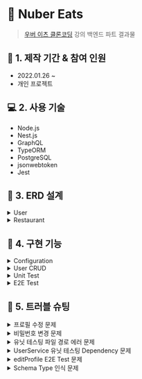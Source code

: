 # :pushpin: Nuber Eats

> [우버 이츠 클론코딩](https://nomadcoders.co/nuber-eats) 강의 백엔드 파트 결과물

## :calendar: 1. 제작 기간 & 참여 인원

- 2022.01.26 ~
- 개인 프로젝트

## :computer: 2. 사용 기술

- Node.js
- Nest.js
- GraphQL
- TypeORM
- PostgreSQL
- jsonwebtoken
- Jest

## :hammer: 3. ERD 설계

<details>
<summary>User</summary>
<div markdown="1">

- id
- createdAt
- updatedAt
- email
- password
- role(client|owner|delivery)

</div>
</details>

<details>
<summary>Restaurant</summary>
<div markdown="1">

- name
- category
- address
- coverImage

</div>
</details>

## :dart: 4. 구현 기능

<details>
<summary>Configuration</summary>
<div markdown="1">

- [NestJS ConfigModule](https://github.com/Soujiro-a/nuber-eats-backend/blob/c5fd08624ead654a1960e8dbdb982ef91fb19b3e/src/app.module.ts#L18)
- [TypeORM ConfigModule](https://github.com/Soujiro-a/nuber-eats-backend/blob/c5fd08624ead654a1960e8dbdb982ef91fb19b3e/src/app.module.ts#L35)
- [GraphQL ConfigModule](https://github.com/Soujiro-a/nuber-eats-backend/blob/c5fd08624ead654a1960e8dbdb982ef91fb19b3e/src/app.module.ts#L46)
- [Create jsonwebtoken middleware](https://github.com/Soujiro-a/nuber-eats-backend/blob/c5fd08624ead654a1960e8dbdb982ef91fb19b3e/src/jwt/jwt.middleware.ts#L7)
- [Use jsonwebtoken middleware for '/graphql' routes, POST Method](https://github.com/Soujiro-a/nuber-eats-backend/blob/c5fd08624ead654a1960e8dbdb982ef91fb19b3e/src/app.module.ts#L60)
- Config Role

  - authentication

    - [Create Role Decorator]()

  - authorization
    - [Guard ConfigModule]()
    - [Use Role Decorator in Resolver if need authorizaion]()

</div>
</details>

<details>
<summary>User CRUD</summary>
<div markdown="1">

- [Create Account](https://github.com/Soujiro-a/nuber-eats-backend/blob/c5fd08624ead654a1960e8dbdb982ef91fb19b3e/src/users/users.service.ts#L16)
- [Log In](https://github.com/Soujiro-a/nuber-eats-backend/blob/c5fd08624ead654a1960e8dbdb982ef91fb19b3e/src/users/users.service.ts#L40)
- [See Profile](https://github.com/Soujiro-a/nuber-eats-backend/blob/d73665896abeb2681b1716322f096bcd1ad057b6/src/users/users.resolver.ts#L52)
- [Edit Profile](https://github.com/Soujiro-a/nuber-eats-backend/blob/2f113d1c89355ea0a7cb12cf4f401b05835d6f51/src/users/users.resolver.ts#L75)
- [Verify Email](https://github.com/Soujiro-a/nuber-eats-backend/blob/2d323c1358f3f408afada866f1040f324dac358a/src/users/users.service.ts#L109)

</div>
</details>

<details>
<summary>Unit Test</summary>
<div markdown="1">

- [User Service](https://github.com/Soujiro-a/nuber-eats-backend/blob/main/src/users/users.service.spec.ts)
- [Mail Service](https://github.com/Soujiro-a/nuber-eats-backend/blob/main/src/mail/mail.service.spec.ts)
- [JWT Service](https://github.com/Soujiro-a/nuber-eats-backend/blob/main/src/jwt/jwt.service.spec.ts)

</div>
</details>

<details>
<summary>E2E Test</summary>
<div markdown="1">

- [User Resolver](https://github.com/Soujiro-a/nuber-eats-backend/blob/main/test/users.e2e-spec.ts)

</div>
</details>

## :rotating_light: 5. 트러블 슈팅

<details>
<summary>프로필 수정 문제</summary>
<div markdown="1">

- 처음엔 userId, email, password를 입력받고 typeORM의 update 메소드를 이용해 유저 프로필을 수정하려고 했음
- 그러나, User entity의 비밀번호 해싱함수에 BeforeUpdate hook을 사용해도 비밀번호가 해싱되지 않는 문제가 발생
- update 메소드는 update query만 실행하기 떄문에, hook을 사용할 수 없는 문제가 있다는 걸 알았음
- 결과적으로, findOne 메소드로 userId를 통해 특정 user를 찾고, email과 password를 선택적으로 입력받았을 경우를 대비해 undefined가 아닌 경우에만 정보를 덮어씌우고 해당 유저를 save해주는 방식으로 변경하였음

:pushpin: [코드 첨부](https://github.com/Soujiro-a/nuber-eats-backend/blob/2f113d1c89355ea0a7cb12cf4f401b05835d6f51/src/users/users.service.ts#L80)

</div>
</details>

<details>
<summary>비밀번호 변경 문제</summary>
<div markdown="1">

- 이메일 인증을 구현을 위해 DB의 relation을 이용해 User Table을 불러오고, 이메일 인증이 됐을 때 verified 컬럼의 값을 true로 바꾸려고 하였음
- 해당 user의 모든 정보를 가져와 verified 컬럼만 바꿔주고 save를 하려니, 해시되어있는 비밀번호도 같이 save를 통해 update가 되어버리면서 해시되어있는 비밀번호를 다시 해시하는 문제가 발생
- 그래서, 아래 2가지 조치를 취하였음
  - relation을 이용해 User Table을 가져올 때 password를 선택하지 않도록 하였음
    - :pushpin: [코드 첨부](https://github.com/Soujiro-a/nuber-eats-backend/blob/2d323c1358f3f408afada866f1040f324dac358a/src/users/entities/user.entity.ts#L30)
    - 다만, 이후 findOne을 통해 특정 유저를 찾을 때는 필요한 컬럼을 선택해줄 필요가 생겼음
      - :pushpin: [코드 첨부](https://github.com/Soujiro-a/nuber-eats-backend/blob/2d323c1358f3f408afada866f1040f324dac358a/src/users/users.service.ts#L59)
  - 비밀번호 해시 함수를 비밀번호를 입력받았을 때만 수정하도록 하였음
    - :pushpin: [코드 첨부](https://github.com/Soujiro-a/nuber-eats-backend/blob/2d323c1358f3f408afada866f1040f324dac358a/src/users/entities/user.entity.ts#L46)

</div>
</details>

<details>
<summary>유닛 테스팅 파일 경로 에러 문제</summary>
<div markdown="1">

```
Cannot find module 'src/common/entities/core.entity' from 'users/entities/user.entity.ts'

    Require stack:
      users/entities/user.entity.ts
      users/users.service.ts
      users/users.service.spec.ts

       5 |   registerEnumType,
       6 | } from '@nestjs/graphql';
    >  7 | import { CoreEntity } from 'src/common/entities/core.entity';
         | ^
       8 | import { BeforeInsert, BeforeUpdate, Column, Entity } from 'typeorm';
       9 | import * as bcrypt from 'bcrypt';
      10 | import { InternalServerErrorException } from '@nestjs/common';

      at Resolver.resolveModule (../node_modules/jest-resolve/build/resolver.js:324:11)
      at Object.<anonymous> (users/entities/user.entity.ts:7:1)
```

- TypeScript를 쓰고 있어서, 쓰고싶은 함수를 자동으로 import해주면서 절대 경로로 표기를 하는데, Jest에서는 절대 경로로 표기하면 제대로 경로를 찾아가지 못함
- package.json에 작성되어있는 Jest 설정에서 파일을 찾는 방식을 바꿔줘야함

[코드 첨부](https://github.com/Soujiro-a/nuber-eats-backend/blob/7cd138f71e450c25a05c74b7f1a330c4d2e80e2c/package.json#L73)

</div>
</details>

<details>
<summary>UserService 유닛 테스팅 Dependency 문제</summary>
<div markdown="1">

```
    Nest can't resolve dependencies of the UserService (?, VerificationRepository, JwtService, MailService). Please make sure that the argument UserRepository at index [0] is available in the RootTestModule context.

    Potential solutions:
    - If UserRepository is a provider, is it part of the current RootTestModule?
    - If UserRepository is exported from a separate @Module, is that module imported within RootTestModule?
      @Module({
        imports: [ /* the Module containing UserRepository */ ]
      })
```

- 유닛 테스트 과정에서 Repository를 제공하지 않아서 생기는 문제
- 실제 Repository를 그대로 쓸 수는 없기 때문에(써서도 안됨), 가짜함수, 클래스, Repository(Mocking)를 만들어 제공

[코드 첨부](https://github.com/Soujiro-a/nuber-eats-backend/blob/7cd138f71e450c25a05c74b7f1a330c4d2e80e2c/src/users/users.service.spec.ts#L9)

</div>
</details>

<details>
<summary>editProfile E2E Test 문제</summary>
<div markdown="1">

> QueryFailedError: duplicate key value violates unique constraint "REL_8300048608d8721aea27747b07"

- 각 user당 하나의 verification만 만들 수 있도록 typeORM의 관계설정을 해놓은 상태 [코드 확인](https://github.com/Soujiro-a/nuber-eats-backend/blob/7ad8af837324fc7aa9e23add427ff6823443b046/src/users/entities/verification.entity.ts#L15)
- 해당 E2E 테스트에서 현재 verification가 존재하는 상태에서 editProfile mutation을 통해 동일 한 userId를 가진 verification column을 하나 더 만들려고하여 발생한 오류
- editProfile 함수내에 새 이메일을 변경하는 과정에서 기존 verification을 삭제하는 코드를 추가하여 해당 에러가 발생하지 않도록 하였음

[코드 첨부](https://github.com/Soujiro-a/nuber-eats-backend/blob/b6b0d26b3f4cd9961ea41a2409a71a976d35e69f/src/users/users.service.ts#L125)

</div>
</details>

<details>
<summary>Schema Type 인식 문제</summary>
<div markdown="1">

> Error: Cannot determine a GraphQL input type ("Restaurant") for the "restaurants". Make sure your class is decorated with an appropriate decorator.

- appModule에 Restaurant Module을 통해 특정 스키마의 InputType, ObjectType을 가져오려고 할 때, 이름을 명시해주지 않아 같은 이름으로 스키마로 표시하려고 해서 발생한 문제다
- 두 Type이 같은 이름을 가지고 있었기 때문에, InputType에 다른 이름을 할당해주어 다른 스키마로 표시되게 함으로서 오류를 해결할 수 있었다.

[코드 첨부](https://github.com/Soujiro-a/nuber-eats-backend/blob/8c2598c0131d235903e0cff446104683ca3e12e4/src/restaurants/entities/restaurant.entity.ts#L8)

</div>
</details>

